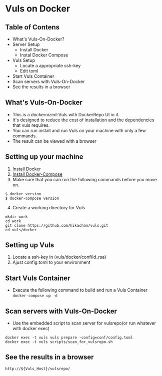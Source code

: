 # Vuls on Docker

## Table of Contens

- What's Vuls-On-Docker?
- Server Setup
	- Install Docker
	- Instal Docker Compose
- Vuls Setup
	- Locate a appropriate ssh-key
	- Edit toml 
- Start Vuls Container
- Scan servers with Vuls-On-Docker
- See the results in a browser

## What's Vuls-On-Docker

- This is a dockernized-Vuls with DockerRepo UI in it.
- It's designed to reduce the cost of installation and the dependencies that vuls requires.
- You can run install and run Vuls on your machine with only a few commands.
- The result can be viewed with a browser

## Setting up your machine
	
1. [Install Docker](https://docs.docker.com/engine/installation/)
2. [Install Docker-Compose](https://docs.docker.com/compose/install/)
3. Make sure that you can run the following commands before you move on.
```
$ docker version
$ docker-compose version
```
4. Create a working directory for Vuls
```
mkdir work
cd work
git clone https://github.com/hikachan/vuls.git
cd vuls/docker
```

## Setting up Vuls

1. Locate a ssh-key in (vuls/docker/conf/id_rsa)
2. Ajust config.toml to your environment

## Start Vuls Container

- Execute the following command to build and run a Vuls Container
``
docker-compose up -d
`` 

## Scan servers with Vuls-On-Docker

- Use the embedded script to scan server for vulsrepo(or run whatever with docker exec)
```
docker exec -t vuls vuls prepare -config=conf/config.toml
docker exec -t vuls scripts/scan_for_vulsrepo.sh
```

## See the results in a browser 

```
http://${Vuls_Host}/vulsrepo/
```
